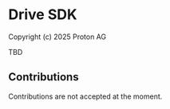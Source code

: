 # Drive SDK

Copyright (c) 2025 Proton AG

TBD

## Contributions

Contributions are not accepted at the moment.
